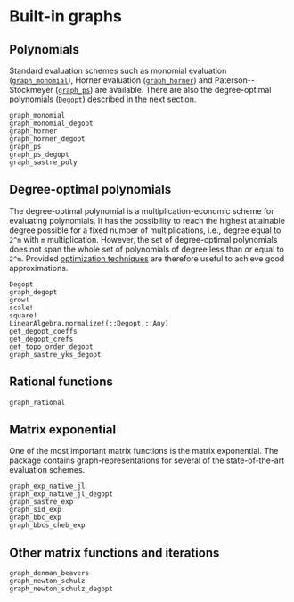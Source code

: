 
# Built-in graphs

## Polynomials
Standard evaluation schemes such as monomial evaluation ([`graph_monomial`](@ref)), Horner evaluation ([`graph_horner`](@ref)) and Paterson--Stockmeyer ([`graph_ps`](@ref)) are available. There are also the degree-optimal polynomials ([`Degopt`](@ref)) described in the next section.
```@docs
graph_monomial
graph_monomial_degopt
graph_horner
graph_horner_degopt
graph_ps
graph_ps_degopt
graph_sastre_poly
```


## Degree-optimal polynomials
The degree-optimal polynomial is a multiplication-economic scheme for evaluating polynomials.
It has the possibility to reach the highest attainable degree possible for a fixed number of multiplications, i.e., degree equal to ``2^m`` with ``m`` multiplication. However, the set of degree-optimal polynomials does not span the whole set of polynomials of degree less than or equal to ``2^m``. Provided [optimization techniques](optim.md) are therefore useful to achieve good approximations.
```@docs
Degopt
graph_degopt
grow!
scale!
square!
LinearAlgebra.normalize!(::Degopt,::Any)
get_degopt_coeffs
get_degopt_crefs
get_topo_order_degopt
graph_sastre_yks_degopt
```

## Rational functions
```@docs
graph_rational
```

## Matrix exponential
One of the most important matrix functions is the matrix exponential.
The package contains graph-representations for several of the state-of-the-art evaluation schemes.
```@docs
graph_exp_native_jl
graph_exp_native_jl_degopt
graph_sastre_exp
graph_sid_exp
graph_bbc_exp
graph_bbcs_cheb_exp
```

## Other matrix functions and iterations
```@docs
graph_denman_beavers
graph_newton_schulz
graph_newton_schulz_degopt
```